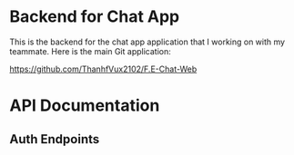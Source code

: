 # Backend for Chat App
This is the backend for the chat app application that I working on with my teammate. Here is the main Git application:

https://github.com/ThanhfVux2102/F.E-Chat-Web

# API Documentation
## Auth Endpoints
